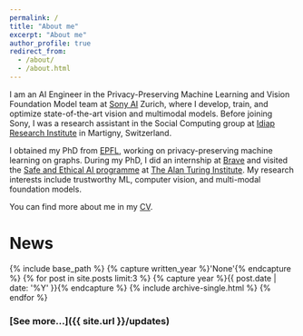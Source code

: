 ```yaml
---
permalink: /
title: "About me"
excerpt: "About me"
author_profile: true
redirect_from: 
  - /about/
  - /about.html
---
```


I am an AI Engineer in the Privacy-Preserving Machine Learning and Vision Foundation Model team at [Sony AI](https://ai.sony) Zurich, where I develop, train, and optimize state-of-the-art vision and multimodal models.
Before joining Sony, I was a research assistant in the Social Computing group at [Idiap Research Institute](http://idiap.ch) in Martigny, Switzerland.

I obtained my PhD from [EPFL](https://www.epfl.ch/en/home/), working on privacy-preserving machine learning on graphs. During my PhD, I did an internship at [Brave](https://brave.com/) and visited the [Safe and Ethical AI programme](https://www.turing.ac.uk/research/research-programmes/artificial-intelligence-ai/safe-and-ethical) at [The Alan Turing Institute](https://www.turing.ac.uk/). My research interests include trustworthy ML, computer vision, and multi-modal foundation models.

You can find more about me in my [CV](https://nbviewer.org/github/sisaman/cv/blob/main/sina-sajadmanesh-cv.pdf).


# News

{% include base_path %}
{% capture written_year %}'None'{% endcapture %}
{% for post in site.posts  limit:3  %}
  {% capture year %}{{ post.date | date: '%Y' }}{% endcapture %}
  {% include archive-single.html %}
{% endfor %}

### [See more...]({{ site.url }}/updates)
